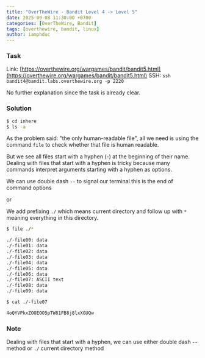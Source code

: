 ```yaml
---
title: "OverTheWire - Bandit Level 4 -> Level 5"
date: 2025-09-08 11:30:00 +0700
categories: [OverTheWire, Bandit]
tags: [overthewire, bandit, linux]
author: iamphduc
---
```


### Task
Link: [https://overthewire.org/wargames/bandit/bandit5.html](https://overthewire.org/wargames/bandit/bandit5.html)
SSH: `ssh bandit4@bandit.labs.overthewire.org -p 2220` 

No further explanation since the task is already clear.

### Solution
```bash
$ cd inhere
$ ls -a
```

As the problem said: "the only human-readable file", all we need is using the command `file` to check whether that file is human readable.

But we see all files start with a hyphen (-) at the beginning of their name. Dealing with files that start with a hyphen is tricky because many commands
interpret arguments starting with a hyphen as options.

We can use double dash `--` to signal our terminal this is the end of command options

or

We add prefixing `./` which means current directory and follow up with `*` meaning everything in this directory.

```bash
$ file ./*

./-file00: data
./-file01: data
./-file02: data
./-file03: data
./-file04: data
./-file05: data
./-file06: data
./-file07: ASCII text
./-file08: data
./-file09: data
```

```bash
$ cat ./-file07

4oQYVPkxZOOEOO5pTW81FB8j8lxXGUQw
```

### Note
Dealing with files that start with a hyphen, we can use either double dash `--` method or `./` current directory method
